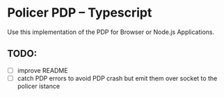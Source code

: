 # Policer PDP – Typescript

Use this implementation of the PDP for Browser or Node.js Applications.

## TODO:

- [ ] improve README
- [ ] catch PDP errors to avoid PDP crash but emit them over socket to the policer istance
